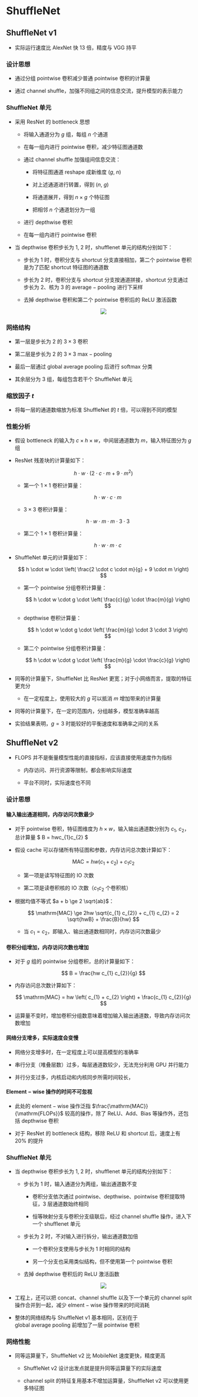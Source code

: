 # $\mathrm{ShuffleNet}$

## $\mathrm{ShuffleNet \ v1}$

- 实际运行速度比 $\mathrm{AlexNet}$ 快 $13$ 倍，精度与 $\mathrm{VGG}$ 持平

### 设计思想

- 通过分组 $\mathrm{pointwise}$ 卷积减少普通 $\mathrm{pointwise}$ 卷积的计算量

- 通过 $\mathrm{channel \ shuffle}$，加强不同组之间的信息交流，提升模型的表示能力

### $\mathrm{ShuffleNet}$ 单元

- 采用 $\mathrm{ResNet}$ 的 $\mathrm{bottleneck}$ 思想

  - 将输入通道分为 $g$ 组，每组 $n$ 个通道

  - 在每一组内进行 $\mathrm{pointwise}$ 卷积，减少特征图通道数

  - 通过 $\mathrm{channel \ shuffle}$ 加强组间信息交流：

    - 将特征图通道 $\mathrm{reshape}$ 成新维度 $\left( g, \ n \right)$

    - 对上述通道进行转置，得到 $\left( n, \ g \right)$

    - 将通道展开，得到 $n \times g$ 个特征图

    - 把相邻 $n$ 个通道划分为一组

  - 进行 $\mathrm{depthwise}$ 卷积

  - 在每一组内进行 $\mathrm{pointwise}$ 卷积

- 当 $\mathrm{depthwise}$ 卷积步长为 $1, \ 2$ 时，$\mathrm{shufflenet}$ 单元的结构分别如下：

  - 步长为 $1$ 时，卷积分支与 $\mathrm{shortcut}$ 分支直接相加，第二个 $\mathrm{pointwise}$ 卷积是为了匹配 $\mathrm{shortcut}$ 特征图的通道数

  - 步长为 $2$ 时，卷积分支与 $\mathrm{shortcut}$ 分支按通道拼接，$\mathrm{shortcut}$ 分支通过步长为 $2$、核为 $3$ 的 $\mathrm{average-pooling}$ 进行下采样

  - 去掉 $\mathrm{depthwise}$ 卷积和第二个 $\mathrm{pointwise}$ 卷积后的 $\mathrm{ReLU}$ 激活函数

  <center>
  <img src="images/shufflenet_v1.png"/>
  </center>

### 网络结构

- 第一层是步长为 $2$ 的 $3 \times 3$ 卷积

- 第二层是步长为 $2$ 的 $3 \times 3 \ \mathrm{max-pooling}$

- 最后一层通过 $\mathrm{global \ average \ pooling}$ 后进行 $\mathrm{softmax}$ 分类

- 其余层分为 $3$ 组，每组包含若干个 $\mathrm{ShuffleNet}$ 单元

### 缩放因子 $t$

- 将每一层的通道数缩放为标准 $\mathrm{ShuffleNet}$ 的 $t$ 倍，可以得到不同的模型

### 性能分析

- 假设 $\mathrm{bottleneck}$ 的输入为 $c \times h \times w$，中间层通道数为 $m$，输入特征图分为 $g$ 组

- $\mathrm{ResNet}$ 残差块的计算量如下：

  $$
  h \cdot w \cdot \left( 2 \cdot c \cdot m + 9 \cdot m^{2} \right)
  $$

  - 第一个 $1 \times 1$ 卷积计算量：

    $$
    h \cdot w \cdot c \cdot m
    $$

  - $3 \times 3$ 卷积计算量：

    $$
    h \cdot w \cdot m \cdot m \cdot 3 \cdot 3
    $$

  - 第二个 $1 \times 1$ 卷积计算量：

    $$
    h \cdot w \cdot m \cdot c
    $$

- $\mathrm{ShuffleNet}$ 单元的计算量如下：

  $$
  h \cdot w \cdot \left( \frac{2 \cdot c \cdot m}{g} + 9 \cdot m \right)
  $$

  - 第一个 $\mathrm{pointwise}$ 分组卷积计算量：

    $$
    h \cdot w \cdot g \cdot \left( \frac{c}{g} \cdot \frac{m}{g} \right)
    $$

  - $\mathrm{depthwise}$ 卷积计算量：

    $$
    h \cdot w \cdot g \cdot \left( \frac{m}{g} \cdot 3 \cdot 3 \right)
    $$

  - 第二个 $\mathrm{pointwise}$ 分组卷积计算量：

    $$
    h \cdot w \cdot g \cdot \left( \frac{m}{g} \cdot \frac{c}{g} \right)
    $$

- 同等的计算量下，$\mathrm{ShuffleNet}$ 比 $\mathrm{ResNet}$ 更宽；对于小网络而言，提取的特征更充分

  - 在一定程度上，使用较大的 $g$ 可以抵消 $m$ 增加带来的计算量

- 同等的计算量下，在一定的范围内，分组越多，模型准确率越高

- 实验结果表明，$g = 3$ 时能较好的平衡速度和准确率之间的关系

## $\mathrm{ShuffleNet \ v2}$

- $\mathrm{FLOPS}$ 并不是衡量模型性能的直接指标，应该直接使用速度作为指标

  - 内存访问、并行资源等限制，都会影响实际速度

  - 平台不同时，实际速度也不同

### 设计思想

#### 输入输出通道相同，内存访问次数最少

- 对于 $\mathrm{pointwise}$ 卷积，特征图维度为 $h \times w$，输入输出通道数分别为 $c_{1}, \ c_{2}$，总计算量 $ B = hwc_{1}c_{2} $

- 假设 $\mathrm{cache}$ 可以存储所有特征图和参数，内存访问总次数计算如下：

  $$
  \mathrm{MAC} = hw \left( c_{1} + c_{2} \right) + c_{1} c_{2}
  $$

  - 第一项是读写特征图的 $\mathrm{IO}$ 次数

  - 第二项是读卷积核的 $\mathrm{IO}$ 次数（$c_{1} c_{2}$ 个卷积核）

- 根据均值不等式 $a + b \ge 2 \sqrt{ab}$：

  $$
  \mathrm{MAC} \ge 2hw \sqrt{c_{1} c_{2}} + c_{1} c_{2} = 2 \sqrt{hwB} + \frac{B}{hw}
  $$

  - 当 $c_{1} = c_{2}$，即输入、输出通道数相同时，内存访问次数最少

#### 卷积分组增加，内存访问次数也增加

- 对于 $g$ 组的 $\mathrm{pointwise}$ 分组卷积，总的计算量如下：

  $$
  B = \frac{hw c_{1} c_{2}}{g}
  $$

- 内存访问总次数计算如下：

  $$
  \mathrm{MAC} = hw \left( c_{1} + c_{2} \right) + \frac{c_{1} c_{2}}{g}
  $$

- 运算量不变时，增加卷积分组数意味着增加输入输出通道数，导致内存访问次数增加

#### 网络分支增多，实际速度会变慢

- 网络分支增多时，在一定程度上可以提高模型的准确率

- 串行分支（堆叠层数）过多，每层通道数较少，无法充分利用 $\mathrm{GPU}$ 并行能力

- 并行分支过多，内核启动和内核同步所需时间较长，

#### $\mathrm{Element-wise}$ 操作的时间不可忽视

- 此处的 $\mathrm{element-wise}$ 操作泛指 $\frac{\mathrm{MAC}}{\mathrm{FLOPs}}$ 较高的操作，除了 $\mathrm{ReLU}$、$\mathrm{Add}$、$\mathrm{Bias}$ 等操作外，还包括 $\mathrm{depthwise}$ 卷积

- 对于 $\mathrm{ResNet}$ 的 $\mathrm{bottleneck}$ 结构，移除 $\mathrm{ReLU}$ 和 $\mathrm{shortcut}$ 后，速度上有 $20\%$ 的提升

### $\mathrm{ShuffleNet}$ 单元

- 当 $\mathrm{depthwise}$ 卷积步长为 $1, \ 2$ 时，$\mathrm{shufflenet}$ 单元的结构分别如下：

  - 步长为 $1$ 时，输入通道分为两组，输出通道数不变

    - 卷积分支依次通过 $\mathrm{pointwise}$、$\mathrm{depthwise}$、$\mathrm{pointwise}$ 卷积提取特征，$3$ 层通道数始终相同

    - 恒等映射分支与卷积分支级联后，经过 $\mathrm{channel \ shuffle}$ 操作，进入下一个 $\mathrm{shufflenet}$ 单元

  - 步长为 $2$ 时，不对输入进行拆分，输出通道数加倍

    - 一个卷积分支使用与步长为 $1$ 时相同的结构

    - 另一个分支也采用类似结构，但不使用第一个 $\mathrm{pointwise}$ 卷积

  - 去掉 $\mathrm{depthwise}$ 卷积后的 $\mathrm{ReLU}$ 激活函数

  <center>
  <img src="images/shufflenet_v2.png"/>
  </center>

- 工程上，还可以把 $\mathrm{concat}$、$\mathrm{channel \ shuffle}$ 以及下一个单元的 $\mathrm{channel \ split}$ 操作合并到一起，减少 $\mathrm{elment-wise}$ 操作带来的时间消耗

- 整体的网络结构与 $\mathrm{ShuffleNet \ v1}$ 基本相同，区别在于 $\mathrm{global \ average \ pooling}$ 前增加了一层 $\mathrm{pointwise}$ 卷积

### 网络性能

- 同等运算量下，$\mathrm{ShuffleNet \ v2}$ 比 $\mathrm{MobileNet}$ 速度更快，精度更高

  - $\mathrm{ShuffleNet \ v2}$ 设计出发点就是提升同等运算量下的实际速度

  - $\mathrm{channel \ split}$ 的特征复用基本不增加运算量，$\mathrm{ShuffleNet \ v2}$ 可以使用更多特征图